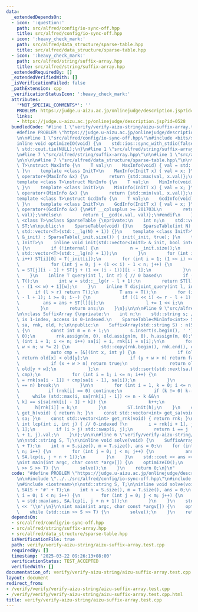 ```yaml
---
data:
  _extendedDependsOn:
  - icon: ':question:'
    path: src/alfred/config/io-sync-off.hpp
    title: src/alfred/config/io-sync-off.hpp
  - icon: ':heavy_check_mark:'
    path: src/alfred/data_structure/sparse-table.hpp
    title: src/alfred/data_structure/sparse-table.hpp
  - icon: ':heavy_check_mark:'
    path: src/alfred/string/suffix-array.hpp
    title: src/alfred/string/suffix-array.hpp
  _extendedRequiredBy: []
  _extendedVerifiedWith: []
  _isVerificationFailed: false
  _pathExtension: cpp
  _verificationStatusIcon: ':heavy_check_mark:'
  attributes:
    '*NOT_SPECIAL_COMMENTS*': ''
    PROBLEM: https://judge.u-aizu.ac.jp/onlinejudge/description.jsp?id=0528
    links:
    - https://judge.u-aizu.ac.jp/onlinejudge/description.jsp?id=0528
  bundledCode: "#line 1 \"verify/verify-aizu-string/aizu-suffix-array.test.cpp\"\n\
    #define PROBLEM \"https://judge.u-aizu.ac.jp/onlinejudge/description.jsp?id=0528\"\
    \n\n#line 1 \"src/alfred/config/io-sync-off.hpp\"\n#include <bits/stdc++.h>\n\n\
    inline void optimizeIO(void) {\n    std::ios::sync_with_stdio(false);\n    std::cin.tie(NULL),\
    \ std::cout.tie(NULL);\n}\n#line 1 \"src/alfred/string/suffix-array.hpp\"\n\n\n\
    \n#line 7 \"src/alfred/string/suffix-array.hpp\"\n\n#line 1 \"src/alfred/data_structure/sparse-table.hpp\"\
    \n\n\n\n#line 7 \"src/alfred/data_structure/sparse-table.hpp\"\n\ntemplate <class\
    \ T>\nstruct MaxInfo {\n    T val;\n    MaxInfo(void) { val = std::numeric_limits<T>::min();\
    \ }\n    template <class InitT>\n    MaxInfo(InitT x) { val = x; }\n    MaxInfo\
    \ operator+(MaxInfo &x) {\n        return {std::max(val, x.val)};\n    }\n};\n\
    template <class T>\nstruct MinInfo {\n    T val;\n    MinInfo(void) { val = std::numeric_limits<T>::max();\
    \ }\n    template <class InitT>\n    MinInfo(InitT x) { val = x; }\n    MinInfo\
    \ operator+(MinInfo &x) {\n        return {std::min(val, x.val)};\n    }\n};\n\
    template <class T>\nstruct GcdInfo {\n    T val;\n    GcdInfo(void) { val = T();\
    \ }\n    template <class InitT>\n    GcdInfo(InitT x) { val = x; }\n    GcdInfo\
    \ operator+(GcdInfo &x) {\n#if __cplusplus >= 201703L\n        return {std::gcd(x.val,\
    \ val)};\n#else\n        return {__gcd(x.val, val)};\n#endif\n    }\n};\ntemplate\
    \ <class T>\nclass SparseTable {\nprivate:\n    int n;\n    std::vector<std::vector<T>>\
    \ ST;\n\npublic:\n    SparseTable(void) {}\n    SparseTable(int N) : n(N), ST(N,\
    \ std::vector<T>(std::__lg(N) + 1)) {}\n    template <class InitT>\n    SparseTable(std::vector<InitT>\
    \ &_init) : SparseTable(_init.size()) { init(_init, true); }\n    template <class\
    \ InitT>\n    inline void init(std::vector<InitT> &_init, bool internal = false)\
    \ {\n        if (!internal) {\n            n = _init.size();\n            ST.assign(n,\
    \ std::vector<T>(std::__lg(n) + 1));\n        }\n        for (int i = 0; i < n;\
    \ i++) ST[i][0] = T(_init[i]);\n        for (int i = 1; (1 << i) <= n; i++) {\n\
    \            for (int j = 0; j + (1 << i) - 1 < n; j++) {\n                ST[j][i]\
    \ = ST[j][i - 1] + ST[j + (1 << (i - 1))][i - 1];\n            }\n        }\n\
    \    }\n    inline T query(int l, int r) { // 0 based\n        if (l > r) return\
    \ T();\n        int w = std::__lg(r - l + 1);\n        return ST[l][w] + ST[r\
    \ - (1 << w) + 1][w];\n    }\n    inline T disjoint_query(int l, int r) {\n  \
    \      if (l > r) return T();\n        T ans = T();\n        for (int i = std::__lg(r\
    \ - l + 1); i >= 0; i--) {\n            if ((1 << i) <= r - l + 1) {\n       \
    \         ans = ans + ST[l][i];\n                l += 1 << i;\n            }\n\
    \        }\n        return ans;\n    }\n};\n\n\n#line 9 \"src/alfred/string/suffix-array.hpp\"\
    \n\nclass SuffixArray {\nprivate:\n    int n;\n    std::string s; // internal\
    \ is 1-index, access is 0-indexed.\n    SparseTable<MinInfo<int>> ST;\n    std::vector<int>\
    \ sa, rnk, old, h;\n\npublic:\n    SuffixArray(std::string S) : n(S.size()), s(S)\
    \ {\n        const int m = n + 1;\n        s.insert(s.begin(), ' '), sa.assign(m,\
    \ 0);\n        rnk.assign(m, 0), old.assign(m, 0), h.assign(m, 0);\n        for\
    \ (int i = 1; i <= n; i++) sa[i] = i, rnk[i] = s[i];\n\n        for (int w = 1;\
    \ w < n; w *= 2) {\n            std::copy(rnk.begin(), rnk.end(), old.begin());\n\
    \            auto cmp = [&](int x, int y) {\n                if (old[x] != old[y])\
    \ return old[x] < old[y];\n                if (y + w > n) return false;\n    \
    \            if (x + w > n) return true;\n                return old[x + w] <\
    \ old[y + w];\n            };\n            std::sort(std::next(sa.begin()), sa.end(),\
    \ cmp);\n            for (int i = 1; i <= n; i++) {\n                rnk[sa[i]]\
    \ = rnk[sa[i - 1]] + cmp(sa[i - 1], sa[i]);\n            }\n            if (rnk[sa[n]]\
    \ == n) break;\n        }\n\n        for (int i = 1, k = 0; i <= n; i++) {\n \
    \           if (rnk[i] == 0) continue;\n            if (k != 0) k--;\n       \
    \     while (std::max(i, sa[rnk[i] - 1]) <= n - k &&\n                   s[i +\
    \ k] == s[sa[rnk[i] - 1] + k]) {\n                k++;\n            }\n      \
    \      h[rnk[i]] = k;\n        }\n        ST.init(h);\n    }\n    const std::vector<int>\
    \ get_h(void) { return h; }\n    const std::vector<int> get_sa(void) { return\
    \ sa; }\n    const std::vector<int> get_rnk(void) { return rnk; }\n    inline\
    \ int lcp(int i, int j) { // 0-indexed !\n        i = rnk[i + 1], j = rnk[j +\
    \ 1];\n        if (i > j) std::swap(i, j);\n        return i == j ? n - i : ST.query(i\
    \ + 1, j).val;\n    }\n};\n\n\n#line 6 \"verify/verify-aizu-string/aizu-suffix-array.test.cpp\"\
    \n\nstd::string S, T;\n\ninline void solve(void) {\n    SuffixArray SA(S + '#'\
    \ + T);\n    int n = S.size(), m = T.size(), ans = 0;\n    for (int i = 0; i <\
    \ n; i++) {\n        for (int j = 0; j < m; j++) {\n            ans = std::max(ans,\
    \ SA.lcp(i, j + n + 1));\n        }\n    }\n    std::cout << ans << '\\n';\n}\n\
    \nint main(int argc, char const *argv[]) {\n    optimizeIO();\n    while (std::cin\
    \ >> S >> T) {\n        solve();\n    }\n    return 0;\n}\n"
  code: "#define PROBLEM \"https://judge.u-aizu.ac.jp/onlinejudge/description.jsp?id=0528\"\
    \n\n#include \"../../src/alfred/config/io-sync-off.hpp\"\n#include \"../../src/alfred/string/suffix-array.hpp\"\
    \n#include <iostream>\n\nstd::string S, T;\n\ninline void solve(void) {\n    SuffixArray\
    \ SA(S + '#' + T);\n    int n = S.size(), m = T.size(), ans = 0;\n    for (int\
    \ i = 0; i < n; i++) {\n        for (int j = 0; j < m; j++) {\n            ans\
    \ = std::max(ans, SA.lcp(i, j + n + 1));\n        }\n    }\n    std::cout << ans\
    \ << '\\n';\n}\n\nint main(int argc, char const *argv[]) {\n    optimizeIO();\n\
    \    while (std::cin >> S >> T) {\n        solve();\n    }\n    return 0;\n}\n"
  dependsOn:
  - src/alfred/config/io-sync-off.hpp
  - src/alfred/string/suffix-array.hpp
  - src/alfred/data_structure/sparse-table.hpp
  isVerificationFile: true
  path: verify/verify-aizu-string/aizu-suffix-array.test.cpp
  requiredBy: []
  timestamp: '2025-03-22 09:26:13+08:00'
  verificationStatus: TEST_ACCEPTED
  verifiedWith: []
documentation_of: verify/verify-aizu-string/aizu-suffix-array.test.cpp
layout: document
redirect_from:
- /verify/verify/verify-aizu-string/aizu-suffix-array.test.cpp
- /verify/verify/verify-aizu-string/aizu-suffix-array.test.cpp.html
title: verify/verify-aizu-string/aizu-suffix-array.test.cpp
---
```

